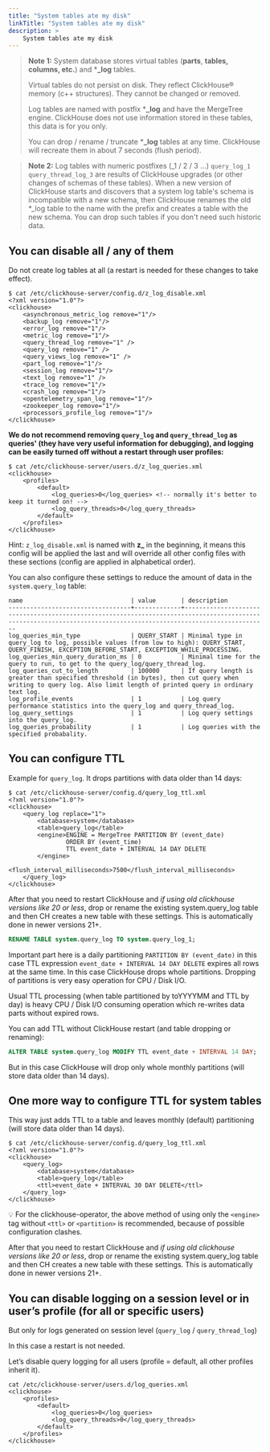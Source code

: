 ```yaml
---
title: "System tables ate my disk"
linkTitle: "System tables ate my disk"
description: >
    System tables ate my disk
---
```

> **Note 1:** System database stores virtual tables (**parts**, **tables,** **columns, etc.**) and \***_log** tables.
>
> Virtual tables do not persist on disk. They reflect ClickHouse® memory (c++ structures). They cannot be changed or removed.
>
> Log tables are named with postfix \***_log** and have the MergeTree engine. ClickHouse does not use information stored in these tables, this data is for you only.
>
> You can drop / rename / truncate \***_log** tables at any time. ClickHouse will recreate them in about 7 seconds (flush period).

> **Note 2:** Log tables with numeric postfixes (_1 / 2 / 3 ...) `query_log_1 query_thread_log_3` are results of ClickHouse upgrades (or other changes of schemas of these tables). When a new version of ClickHouse starts and discovers that a system log table's schema is incompatible with a new schema, then ClickHouse renames the old *_log table to the name with the prefix and creates a table with the new schema. You can drop such tables if you don't need such historic data.

## You can disable all / any of them

Do not create log tables at all (a restart is needed for these changes to take effect).

```markup
$ cat /etc/clickhouse-server/config.d/z_log_disable.xml
<?xml version="1.0"?>
<clickhouse>
    <asynchronous_metric_log remove="1"/>
    <backup_log remove="1"/>
    <error_log remove="1"/>
    <metric_log remove="1"/>
    <query_thread_log remove="1" />  
    <query_log remove="1" />
    <query_views_log remove="1" />
    <part_log remove="1"/>
    <session_log remove="1"/>
    <text_log remove="1" />
    <trace_log remove="1"/>
    <crash_log remove="1"/>
    <opentelemetry_span_log remove="1"/>
    <zookeeper_log remove="1"/>
    <processors_profile_log remove="1"/>
</clickhouse>
```

**We do not recommend removing `query_log` and `query_thread_log` as queries' (they have very useful information for debugging), and logging can be easily turned off without a restart through user profiles:**

```markup
$ cat /etc/clickhouse-server/users.d/z_log_queries.xml
<clickhouse>
    <profiles>
        <default>
            <log_queries>0</log_queries> <!-- normally it's better to keep it turned on! -->
            <log_query_threads>0</log_query_threads>
        </default>
    </profiles>
</clickhouse>
```

Hint: `z_log_disable.xml` is named with **z_** in the beginning, it means this config will be applied the last and will override all other config files with these sections (config are applied in alphabetical order).

You can also configure these settings to reduce the amount of data in the `system.query_log` table:

```markup
name                              | value       | description                                                                                                                                                       
----------------------------------+-------------+-------------------------------------------------------------------------------------------------------------------------------------------------------------------
log_queries_min_type              | QUERY_START | Minimal type in query_log to log, possible values (from low to high): QUERY_START, QUERY_FINISH, EXCEPTION_BEFORE_START, EXCEPTION_WHILE_PROCESSING.
log_queries_min_query_duration_ms | 0           | Minimal time for the query to run, to get to the query_log/query_thread_log.
log_queries_cut_to_length         | 100000      | If query length is greater than specified threshold (in bytes), then cut query when writing to query log. Also limit length of printed query in ordinary text log.
log_profile_events                | 1           | Log query performance statistics into the query_log and query_thread_log.
log_query_settings                | 1           | Log query settings into the query_log.
log_queries_probability           | 1           | Log queries with the specified probabality.
```

## You can configure TTL

Example for `query_log`. It drops partitions with data older than 14 days:

```markup
$ cat /etc/clickhouse-server/config.d/query_log_ttl.xml
<?xml version="1.0"?>
<clickhouse>
    <query_log replace="1">
        <database>system</database>
        <table>query_log</table>
        <engine>ENGINE = MergeTree PARTITION BY (event_date)
                ORDER BY (event_time)
                TTL event_date + INTERVAL 14 DAY DELETE
        </engine>
        <flush_interval_milliseconds>7500</flush_interval_milliseconds>
    </query_log>
</clickhouse>
```

After that you need to restart ClickHouse and *if using old clickhouse versions like 20 or less*, drop or rename the existing system.query_log table and then CH creates a new table with these settings. This is automatically done in newer versions 21+.

```sql
RENAME TABLE system.query_log TO system.query_log_1;
```

Important part here is a daily partitioning `PARTITION BY (event_date)` in this case TTL expression `event_date + INTERVAL 14 DAY DELETE` expires all rows at the same time. In this case ClickHouse drops whole partitions. Dropping of partitions is very easy operation for CPU / Disk I/O.

Usual TTL processing (when table partitioned by toYYYYMM and TTL by day) is heavy CPU / Disk I/O consuming operation which re-writes data parts without expired rows.

You can add TTL without ClickHouse restart (and table dropping or renaming):

```sql
ALTER TABLE system.query_log MODIFY TTL event_date + INTERVAL 14 DAY;
```

But in this case ClickHouse will drop only whole monthly partitions (will store data older than 14 days).

## One more way to configure TTL for system tables

This way just adds TTL to a table and leaves monthly (default) partitioning (will store data older than 14 days).

```markup
$ cat /etc/clickhouse-server/config.d/query_log_ttl.xml
<?xml version="1.0"?>
<clickhouse>
    <query_log>
        <database>system</database>
        <table>query_log</table>
        <ttl>event_date + INTERVAL 30 DAY DELETE</ttl>
    </query_log>
</clickhouse>
```
💡 For the clickhouse-operator, the above method of using only the `<engine>` tag without `<ttl>` or `<partition>` is recommended, because of possible configuration clashes.

After that you need to restart ClickHouse and *if using old clickhouse versions like 20 or less*, drop or rename the existing system.query_log table and then CH creates a new table with these settings. This is automatically done in newer versions 21+.


## You can disable logging on a session level or in user’s profile (for all or specific users)

But only for logs generated on session level (`query_log` / `query_thread_log`)

In this case a restart is not needed.

Let’s disable query logging for all users (profile = default, all other profiles inherit it).

```markup
cat /etc/clickhouse-server/users.d/log_queries.xml
<clickhouse>
    <profiles>
        <default>
            <log_queries>0</log_queries>
            <log_query_threads>0</log_query_threads>
        </default>
    </profiles>
</clickhouse>
```
